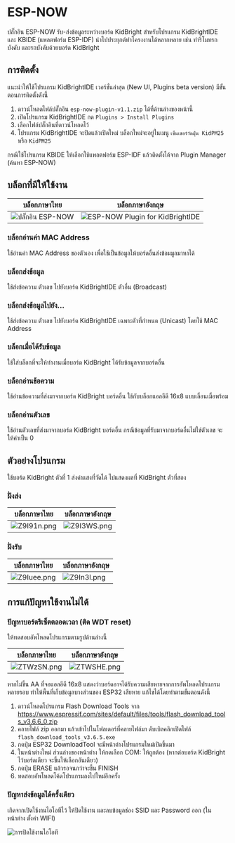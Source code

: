 # ESP-NOW

ปลั๊กอิน ESP-NOW รับ-ส่งข้อมูลระหว่างบอร์ด KidBright สำหรับโปรแกรม KidBrightIDE และ KBIDE (แพลตฟอร์ม ESP-IDF) นำไปประยุกต์ทำโครงงานได้หลากหลาย เช่น ทำรีโมทรถบังคับ และรถบังคับด้วยบอร์ด KidBright

## การติดตั้ง

แนะนำให้ใช้โปรแกรม KidBrightIDE เวอร์ชั่นล่าสุด (New UI, Plugins beta version) มีขั้นตอนการติดตั้งดังนี้

 1. ดาวน์โหลดไฟล์ปลั๊กอิน `esp-now-plugin-v1.1.zip` ได้ที่ด้านล่างของหน้านี้
 2. เปิดโปรแกรม KidBrightIDE กด `Plugins > Install Plugins`
 3. เลือกไฟล์ปลั๊กอินที่ดาวน์โหลดไว้
 4. โปรแกรม KidBrightIDE จะปิดแล้วเปิดใหม่ บล็อกใหม่จะอยู่ในเมนู `เซ็นเซอร์วัดฝุ่น KidPM25` หรือ `KidPM25`
 
กรณีใช้โปรแกรม KBIDE ให้เลือกใช้แพลตฟอร์ม ESP-IDF แล้วติดตั้งได้จาก Plugin Manager (ค้นหา ESP-NOW)

## บล็อกที่มีให้ใช้งาน

| บล็อกภาษาไทย | บล็อกภาษาอังกฤษ |
|--|--|
| ![ปลั๊กอิน ESP-NOW](https://sv1.picz.in.th/images/2019/08/19/ZwJN0I.png) | ![ESP-NOW Plugin for KidBrightIDE](https://sv1.picz.in.th/images/2019/08/19/ZwJz8Z.png) |

### บล็อกอ่านค่า MAC Address

ใช้อ่านค่า MAC Address ของตัวเอง เพื่อใช้เป็นข้อมูลให้บอร์ดอื่นส่งข้อมมูลมาหาได้

### บล็อกส่งข้อมูล

ใช้ส่งข้อความ ตัวเลข ไปยังบอร์ด KidBrightIDE ตัวอื่น (Broadcast)

### บล็อกส่งข้อมูลไปยัง...

ใช้ส่งข้อความ ตัวเลข ไปยังบอร์ด KidBrightIDE เฉพาะตัวที่กำหนด (Unicast) โดยใช้ MAC Address

### บล็อกเมื่อได้รับข้อมูล

ใช้ใส่บล็อกที่จะให้ทำงานเมื่อบอร์ด KidBright ได้รับข้อมูลจากบอร์ดอื่น

### บล็อกอ่านข้อความ

ใช้อ่านข้อความที่ส่งมาจากบอร์ด KidBright บอร์ดอื่น ใช้กับบล็อกแอลอีดี 16x8 แบบเลื่อนเมื่อพร้อม

### บล็อกอ่านตัวเลข

ใช้อ่านตัวเลขที่ส่งมาจากบอร์ด KidBright บอร์ดอื่น กรณีข้อมูลที่รับมาจากบอร์ดอื่นไม่ใช่ตัวเลข จะให้ค่าเป็น 0

## ตัวอย่างโปรแกรม

ใช้บอร์ด KidBright ตัวที่ 1 ส่งค่าแสงที่วัดได้ ไปแสดงผลที่ KidBright ตัวที่สอง

### ฝั่งส่ง

| บล็อกภาษาไทย | บล็อกภาษาอังกฤษ |
|--|--|
| ![Z9I91n.png](https://sv1.picz.in.th/images/2019/08/17/Z9I91n.png) | ![Z9I3WS.png](https://sv1.picz.in.th/images/2019/08/17/Z9I3WS.png) |

### ฝั่งรับ

| บล็อกภาษาไทย | บล็อกภาษาอังกฤษ |
|--|--|
| ![Z9Iuee.png](https://sv1.picz.in.th/images/2019/08/17/Z9Iuee.png) | ![Z9In3l.png](https://sv1.picz.in.th/images/2019/08/17/Z9In3l.png) |

## การแก้ปัญหาใช้งานไม่ได้

### ปัญหาบอร์ดรีเซ็ตตลอดเวลา (ติด WDT reset)

ให้ทดสอบอัพโหลดโปรแกรมตามรูปด้านล่างนี้

| บล็อกภาษาไทย | บล็อกภาษาอังกฤษ |
|--|--|
| ![ZTWzSN.png](https://sv1.picz.in.th/images/2019/08/17/ZTWzSN.png) | ![ZTWSHE.png](https://sv1.picz.in.th/images/2019/08/17/ZTWSHE.png) |

หากไม่ขึ้น AA ที่จอแอลอีดี 16x8 แสดงว่าบอร์ดอาจได้รับความเสียหายจากการอัพโหลดโปรแกรมหลายรอบ ทำให้พื้นที่เก็บข้อมูลบางส่วนของ ESP32 เสียหาย แก้ไขได้โดยทำตามขั้นตอนดังนี้

 1. ดาวน์โหลดโปรแกรม Flash Download Tools จาก https://www.espressif.com/sites/default/files/tools/flash_download_tools_v3.6.6_0.zip
 2. คลายไฟล์ zip ออกมา แล้วเข้าไปในโฟลเดอร์ที่คลายไฟล์มา ดับเบิลคลิกเปิดไฟล์ `flash_download_tools_v3.6.5.exe`
 3. กดปุ่ม ESP32 DownloadTool จะมีหน้าต่างโปรแกรมใหม่เปิดขึ้นมา
 4. ในหน้าต่างใหม่ ส่วนล่างของหน้าต่าง ให้กดเลือก COM: ให้ถูกต้อง (หากต่อบอร์ด KidBright ไว้บอร์ดเดียว จะขึ้นให้เลือกอันเดียว)
 5. กดปุ่ม ERASE แล้วรอจนกว่าจะขึ้น FINISH
 6. ทดสอบอัพโหลดโค้ดโปรแกรมลงไปใหม่อีกครั้ง
 
 ### ปัญหาส่งข้อมูลได้ครั้งเดียว
 
 เกิดจากเปิดใช้งานไอโอทีไว้ ให้ปิดใช้งาน และลบข้อมูลช่อง SSID และ Password ออก (ในหน้าต่าง ตั้งค่า WIFI)
 
 ![การปิดใช้งานไอโอที](https://sv1.picz.in.th/images/2019/08/17/Z9FgIt.png)
 
 
